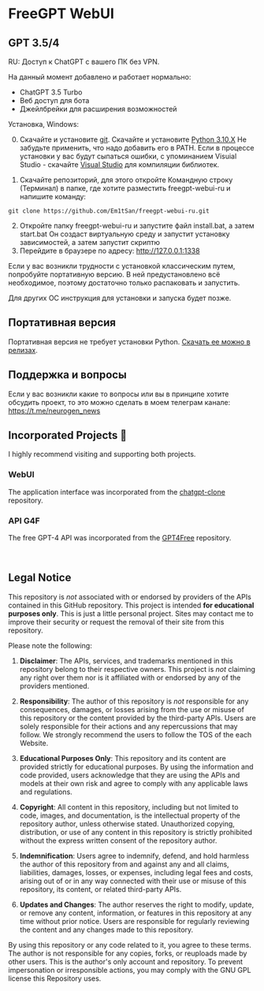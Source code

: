# FreeGPT WebUI 
## GPT 3.5/4
RU: Доступ к ChatGPT с вашего ПК без VPN. 

На данный момент добавлено и работает нормально:

- ChatGPT 3.5 Turbo
- Веб доступ для бота
- Джейлбрейки для расширения возможностей

Установка, Windows:

0) Скачайте и установите [git](https://git-scm.com/download/win). Скачайте и установите [Python 3.10.X](https://www.python.org/downloads/) Не забудьте применить, что надо добавить его в PATH.
   Если в процессе установки у вас будут сыпаться ошибки, с упоминанием Visuial Studio - скачайте [Visual Studio](https://visualstudio.microsoft.com/ru/downloads/) для компиляции библиотек.
   
2) Скачайте репозиторий, для этого откройте Командную строку (Терминал) в папке, где хотите разместить freegpt-webui-ru и напишите команду:
```
git clone https://github.com/Em1tSan/freegpt-webui-ru.git
```
2) Откройте папку freegpt-webui-ru и запустите файл install.bat, а затем start.bat
   Он создаст виртуальную среду и запустит установку зависимостей, а затем запустит скриптю
3) Перейдите в браузере по адресу: http://127.0.0.1:1338

Если у вас возникли трудности с установкой классическим путем, попробуйте портативную версию. В ней предустановлено всё необходимое, поэтому достаточно только распаковать и запустить. 

Для других ОС инструкция для установки и запуска будет позже. 

## Портативная версия

Портативная версия не требует установки Python. [Скачать ее можно в релизах](https://github.com/Em1tSan/freegpt-webui-ru/releases).

## Поддержка и вопросы

Если у вас возникли какие то вопросы или вы в принципе хотите обсудить проект, то это можно сделать в моем телеграм канале: https://t.me/neurogen_news


## Incorporated Projects :busts_in_silhouette:
I highly recommend visiting and supporting both projects.

### WebUI
The application interface was incorporated from the [chatgpt-clone](https://github.com/xtekky/chatgpt-clone) repository.

### API G4F
The free GPT-4 API was incorporated from the [GPT4Free](https://github.com/xtekky/gpt4free) repository.

<br>

## Legal Notice
This repository is _not_ associated with or endorsed by providers of the APIs contained in this GitHub repository. This
project is intended **for educational purposes only**. This is just a little personal project. Sites may contact me to
improve their security or request the removal of their site from this repository.

Please note the following:

1. **Disclaimer**: The APIs, services, and trademarks mentioned in this repository belong to their respective owners.
   This project is _not_ claiming any right over them nor is it affiliated with or endorsed by any of the providers
   mentioned.

2. **Responsibility**: The author of this repository is _not_ responsible for any consequences, damages, or losses
   arising from the use or misuse of this repository or the content provided by the third-party APIs. Users are solely
   responsible for their actions and any repercussions that may follow. We strongly recommend the users to follow the
   TOS of the each Website.

3. **Educational Purposes Only**: This repository and its content are provided strictly for educational purposes. By
   using the information and code provided, users acknowledge that they are using the APIs and models at their own risk
   and agree to comply with any applicable laws and regulations.

4. **Copyright**: All content in this repository, including but not limited to code, images, and documentation, is the
   intellectual property of the repository author, unless otherwise stated. Unauthorized copying, distribution, or use
   of any content in this repository is strictly prohibited without the express written consent of the repository
   author.

5. **Indemnification**: Users agree to indemnify, defend, and hold harmless the author of this repository from and
   against any and all claims, liabilities, damages, losses, or expenses, including legal fees and costs, arising out of
   or in any way connected with their use or misuse of this repository, its content, or related third-party APIs.

6. **Updates and Changes**: The author reserves the right to modify, update, or remove any content, information, or
   features in this repository at any time without prior notice. Users are responsible for regularly reviewing the
   content and any changes made to this repository.

By using this repository or any code related to it, you agree to these terms. The author is not responsible for any
copies, forks, or reuploads made by other users. This is the author's only account and repository. To prevent
impersonation or irresponsible actions, you may comply with the GNU GPL license this Repository uses.
